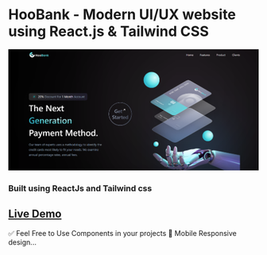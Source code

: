# HooBank - Modern UI/UX website using React.js & Tailwind CSS

![HooBank](https://github.com/frazbhattiiii/images/blob/main/Hoobank-tailwind.png)


### Built using ReactJs and Tailwind css

## [Live Demo](https://advance-react-tailwind-ui.netlify.app/)

✅ Feel Free to Use Components in your projects
📳 Mobile Responsive design...
